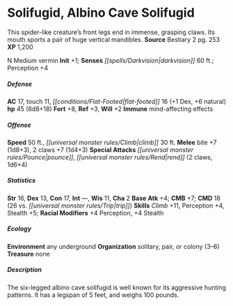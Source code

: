 ﻿---
cssclass: [monsters]
title1: Solifugid, Albino Cave Solifugid
desc_short: This spider-like creature's front legs end in immense, grasping claws.
  Its mouth sports a pair of huge vertical mandibles.
title2: Albino Cave Solifugid
CR: 4
sources:
- name: Bestiary 2
  page: 253
  link: http://paizo.com/pathfinderRPG/v5748btpy8hif
XP: 1200
alignment: N
size: Medium
type: vermin
initiative:
  bonus: 1
senses:
  darkvision: 60
AC:
  AC: 17
  touch: 11
  flat_footed: 16
  components:
    dex: 1
    natural: 6
HP:
  HP: 45
  long: 6d8+18
saves:
  fort: 8
  ref: 3
  will: 2
immunities:
- mind-affecting effects
speeds:
  base: 50
  climb: 30
attacks:
  melee:
  - - text: bite +7 (1d8+3)
      entries:
      - - damage: 1d8+3
      attack: bite
      bonus:
      - 7
    - text: 2 claws +7 (1d4+3)
      entries:
      - - damage: 1d4+3
      count: 2
      attack: claws
      bonus:
      - 7
  special:
  - pounce
  - rend (2 claws, 1d6+4)
ability_scores:
  STR: 16
  DEX: 13
  CON: 17
  INT:
  WIS: 11
  CHA: 2
BAB: 4
CMB: 7
CMD: 18
CMD_other: 26 vs. trip
skills:
  Climb: 11
  Perception: 4
  Stealth: 5
  _racial_mods:
    Perception:
      _: 4
    Stealth:
      _: 4
ecology:
  environment: any underground
  organization: solitary, pair, or colony (3-6)
  treasure_type: none
desc_long: The six-legged albino cave solifugid is well known for its aggressive hunting
  patterns. It has a legspan of 5 feet, and weighs 100 pounds.

---

# Solifugid, Albino Cave Solifugid
This spider-like creature’s front legs end in immense, grasping claws. Its mouth sports a pair of huge vertical mandibles.
**Source** Bestiary 2 pg. 253
**XP** 1,200

N Medium vermin
**Init** +1; **Senses** _[[spells/Darkvision|darkvision]]_ 60 ft.; Perception +4

##### Defense

**AC** 17, touch 11, _[[conditions/Flat-Footed|flat-footed]]_ 16 (+1 Dex, +6 natural)
**hp** 45 (6d8+18)
**Fort** +8, **Ref** +3, **Will** +2
**Immune** mind-affecting effects

##### Offense
**Speed** 50 ft., _[[universal monster rules/Climb|climb]]_ 30 ft.
**Melee** bite +7 (1d8+3), 2 claws +7 (1d4+3)
**Special Attacks** _[[universal monster rules/Pounce|pounce]]_, _[[universal monster rules/Rend|rend]]_ (2 claws, 1d6+4)

##### Statistics
**Str** 16, **Dex** 13, **Con** 17, **Int** —, **Wis** 11, **Cha** 2
**Base Atk** +4; **CMB** +7; **CMD** 18 (26 vs. _[[universal monster rules/Trip|trip]]_)
**Skills** _Climb_ +11, Perception +4, Stealth +5; **Racial Modifiers** +4 Perception, +4 Stealth

##### Ecology

**Environment** any underground
**Organization** solitary, pair, or colony (3–6)
**Treasure** none

##### Description

The six-legged albino cave solifugid is well known for its aggressive hunting patterns. It has a legspan of 5 feet, and weighs 100 pounds.